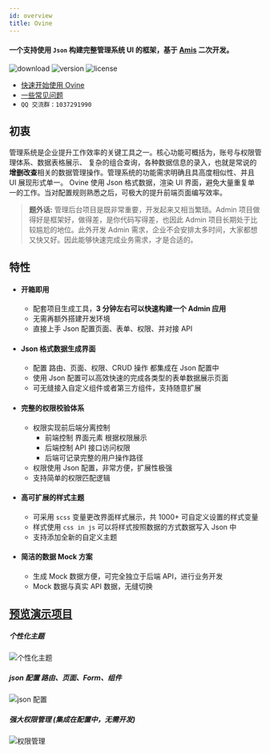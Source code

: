 ```yaml
---
id: overview
title: Ovine
---
```


#### 一个支持使用 `Json` 构建完整管理系统 UI 的框架，基于 [Amis](https://baidu.github.io/amis/docs/index) 二次开发。

![download](https://img.shields.io/npm/dt/@ovine/core?color=%23349c92b) ![version](https://img.shields.io/npm/v/@ovine/core?color=%2349c92b) ![license](https://img.shields.io/npm/l/@ovine/core?color=%23349c92b)

- [快速开始使用 Ovine](/org/docs/guides/start)
- [一些常见问题](/org/docs/intro/faq)
- `QQ 交流群：1037291990`

## 初衷

管理系统是企业提升工作效率的关键工具之一。核心功能可概括为，账号与权限管理体系、数据表格展示、
复杂的组合查询，各种数据信息的录入，也就是常说的**增删改查**相关的数据管理操作。管理系统的功能需求明确且具高度相似性、并且 UI 展现形式单一。 Ovine 使用 Json 格式数据，渲染 UI 界面，避免大量重复单一的工作。当对配置规则熟悉之后，可极大的提升前端页面编写效率。

> **题外话:** 管理后台项目是既非常重要，开发起来又相当繁琐。Admin 项目做得好是框架好，做得差，是你代码写得差，也因此 Admin 项目长期处于比较尴尬的地位。此外开发 Admin 需求，企业不会安排太多时间，大家都想又快又好。因此能够快速完成业务需求，才是合适的。

## 特性

- #### 开箱即用

  - 配套项目生成工具，**3 分钟左右可以快速构建一个 Admin 应用**
  - 无需再额外搭建开发环境
  - 直接上手 Json 配置页面、表单、权限、并对接 API

- #### Json 格式数据生成界面

  - 配置 路由、页面、权限、CRUD 操作 都集成在 Json 配置中
  - 使用 Json 配置可以高效快速的完成各类型的表单数据展示页面
  - 可无缝接入自定义组件或者第三方组件，支持随意扩展

- #### 完整的权限校验体系

  - 权限实现前后端分离控制
    - 前端控制 界面元素 根据权限展示
    - 后端控制 API 接口访问权限
    - 后端可记录完整的用户操作路径
  - 权限使用 Json 配置，非常方便，扩展性极强
  - 支持简单的权限匹配逻辑

- #### 高可扩展的样式主题

  - 可采用 `scss` 变量更改界面样式展示，共 1000+ 可自定义设置的样式变量
  - 样式使用 `css in js` 可以将样式按照数据的方式数据写入 Json 中
  - 支持添加全新的自定义主题

- #### 简洁的数据 Mock 方案

  - 生成 Mock 数据方便，可完全独立于后端 API，进行业务开发
  - Mock 数据与真实 API 数据，无缝切换

## [预览演示项目](https://ovine.igroupes.com/demo/login)

##### 个性化主题

![个性化主题](http://static.igroupes.com/rt-admin-intro-theme.gif)

##### json 配置 路由、页面、Form、组件

![json 配置](http://static.igroupes.com/rt-admin-intro-json-1.gif)

##### 强大权限管理 (集成在配置中，无需开发)

![权限管理](http://static.igroupes.com/rt-admin-intro-limit.gif)
